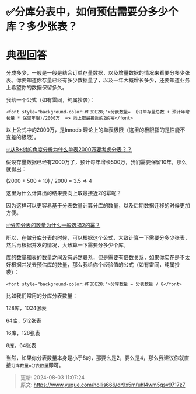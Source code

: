 # ✅分库分表中，如何预估需要分多少个库？多少张表？

# 典型回答


分成多少，一般是一般是结合订单存量数据，以及增量数据的情况来看要分多少张表。你要知道你存量已经有多少数据量了，以及一年大概增长多少，还要知道业务上希望你的数据保留多久。



我给一个公式（如有雷同，纯属抄袭）：



`<font style="background-color:#FBDE28;">分表数量=  (订单存量总数 + 预计年增长量 * 保留年限)/2000万  => 向上取最接近的2的幂</font>`

<font style="background-color:#FBDE28;"></font>

以上公式中的2000万，是Innodb 理论上的单表极限（这里的极限指的是性能不变差的极限）。



[✅从B+树的角度分析为什么单表2000万要考虑分表？？](https://www.yuque.com/hollis666/dr9x5m/ovg68pfik2vo2eh8)



假设存量数据已经有2000万了，预计每年增长500万，我们需要保留10年，那么就得出：



(2000 + 500 * 10) / 2000 = 3.5  => 4



这里为什么计算出的结果要向上取最接近2的幂呢？



因为这样可以更容易基于分表数量计算分库的数量，以及后期数据迁移的时候更加方便。

[✅分库分表的数量为什么一般选择2的幂？](https://www.yuque.com/hollis666/dr9x5m/gy0gtl66vv1vmllq)



所以，在做分库分表的时候，可以根据这个公式，大致计算一下需要分多少张表，然后再根据并发的情况，大致算一下需要分多少个库。



库的数量和表的数量之间没有必然联系，但是需要有倍数关系，如果你实在是不太好根据并发去预估库的数量，那么我给你个经验值的公式（如有雷同，纯属抄袭）：



`<font style="background-color:#FBDE28;">分库数量 = 分表数量 / 8</font>`



比如我们常用的分库分表数量：



128库，1024张表

64库，512张表

16库，128张表

8库，64张表



当然，如果你分表数量本身是小于8的，那要么是2，要么是4，那么我建议你就直接`分库数量=分表数量`即可。



> 更新: 2024-08-03 11:07:24  
> 原文: <https://www.yuque.com/hollis666/dr9x5m/uhl4wm5gsv9717z7>